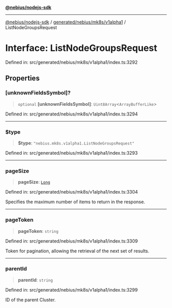 [**@nebius/nodejs-sdk**](../../../../../README.md)

---

[@nebius/nodejs-sdk](../../../../../README.md) / [generated/nebius/mk8s/v1alpha1](../README.md) / ListNodeGroupsRequest

# Interface: ListNodeGroupsRequest

Defined in: src/generated/nebius/mk8s/v1alpha1/index.ts:3292

## Properties

### \[unknownFieldsSymbol\]?

> `optional` **\[unknownFieldsSymbol\]**: `Uint8Array`\<`ArrayBufferLike`\>

Defined in: src/generated/nebius/mk8s/v1alpha1/index.ts:3294

---

### $type

> **$type**: `"nebius.mk8s.v1alpha1.ListNodeGroupsRequest"`

Defined in: src/generated/nebius/mk8s/v1alpha1/index.ts:3293

---

### pageSize

> **pageSize**: [`Long`](../../../../../runtime/protos/core/classes/Long.md)

Defined in: src/generated/nebius/mk8s/v1alpha1/index.ts:3304

Specifies the maximum number of items to return in the response.

---

### pageToken

> **pageToken**: `string`

Defined in: src/generated/nebius/mk8s/v1alpha1/index.ts:3309

Token for pagination, allowing the retrieval of the next set of results.

---

### parentId

> **parentId**: `string`

Defined in: src/generated/nebius/mk8s/v1alpha1/index.ts:3299

ID of the parent Cluster.
